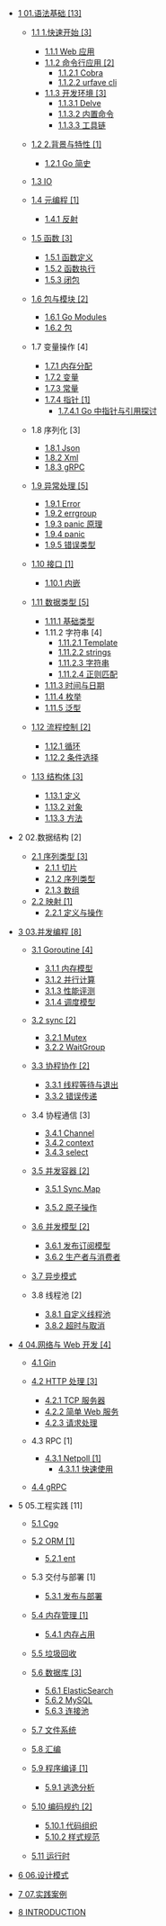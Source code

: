   - [1 01.语法基础 [13]](/01.语法基础/README.md)
    - [1.1 1.快速开始 [3]](/01.语法基础/1.快速开始/README.md)
      - [1.1.1 Web 应用](/01.语法基础/1.快速开始/Web%20应用.md)
      - [1.1.2 命令行应用 [2]](/01.语法基础/1.快速开始/命令行应用/README.md)
        - [1.1.2.1 Cobra](/01.语法基础/1.快速开始/命令行应用/Cobra.md)
        - [1.1.2.2 urfave cli](/01.语法基础/1.快速开始/命令行应用/urfave-cli.md)
      - [1.1.3 开发环境 [3]](/01.语法基础/1.快速开始/开发环境/README.md)
        - [1.1.3.1 Delve](/01.语法基础/1.快速开始/开发环境/Delve.md)
        - [1.1.3.2 内置命令](/01.语法基础/1.快速开始/开发环境/内置命令.md)
        - [1.1.3.3 工具链](/01.语法基础/1.快速开始/开发环境/工具链.md)
    - [1.2 2.背景与特性 [1]](/01.语法基础/2.背景与特性/README.md)
      - [1.2.1 Go 简史](/01.语法基础/2.背景与特性/Go%20简史.md)
    - [1.3 IO](/01.语法基础/IO/README.md)
      
    - [1.4 元编程 [1]](/01.语法基础/元编程/README.md)
      - [1.4.1 反射](/01.语法基础/元编程/反射.md)
    - [1.5 函数 [3]](/01.语法基础/函数/README.md)
      - [1.5.1 函数定义](/01.语法基础/函数/函数定义.md)
      - [1.5.2 函数执行](/01.语法基础/函数/函数执行.md)
      - [1.5.3 闭包](/01.语法基础/函数/闭包.md)
    - [1.6 包与模块 [2]](/01.语法基础/包与模块/README.md)
      - [1.6.1 Go Modules](/01.语法基础/包与模块/Go%20Modules.md)
      - [1.6.2 包](/01.语法基础/包与模块/包.md)
    - 1.7 变量操作 [4]
      - [1.7.1 内存分配](/01.语法基础/变量操作/内存分配.md)
      - [1.7.2 变量](/01.语法基础/变量操作/变量.md)
      - [1.7.3 常量](/01.语法基础/变量操作/常量.md)
      - [1.7.4 指针 [1]](/01.语法基础/变量操作/指针/README.md)
        - [1.7.4.1 Go 中指针与引用探讨](/01.语法基础/变量操作/指针/Go%20中指针与引用探讨.md)
    - 1.8 序列化 [3]
      - [1.8.1 Json](/01.语法基础/序列化/Json.md)
      - [1.8.2 Xml](/01.语法基础/序列化/Xml.md)
      - [1.8.3 gRPC](/01.语法基础/序列化/gRPC.md)
    - [1.9 异常处理 [5]](/01.语法基础/异常处理/README.md)
      - [1.9.1 Error](/01.语法基础/异常处理/Error.md)
      - [1.9.2 errgroup](/01.语法基础/异常处理/errgroup.md)
      - [1.9.3 panic 原理](/01.语法基础/异常处理/panic%20原理.md)
      - [1.9.4 panic](/01.语法基础/异常处理/panic.md)
      - [1.9.5 错误类型](/01.语法基础/异常处理/错误类型.md)
    - [1.10 接口 [1]](/01.语法基础/接口/README.md)
      - [1.10.1 内嵌](/01.语法基础/接口/内嵌.md)
    - [1.11 数据类型 [5]](/01.语法基础/数据类型/README.md)
      - [1.11.1 基础类型](/01.语法基础/数据类型/基础类型.md)
      - 1.11.2 字符串 [4]
        - [1.11.2.1 Template](/01.语法基础/数据类型/字符串/Template.md)
        - [1.11.2.2 strings](/01.语法基础/数据类型/字符串/strings.md)
        - [1.11.2.3 字符串](/01.语法基础/数据类型/字符串/字符串.md)
        - [1.11.2.4 正则匹配](/01.语法基础/数据类型/字符串/正则匹配.md)
      - [1.11.3 时间与日期](/01.语法基础/数据类型/时间与日期.md)
      - [1.11.4 枚举](/01.语法基础/数据类型/枚举.md)
      - [1.11.5 泛型](/01.语法基础/数据类型/泛型.md)
    - [1.12 流程控制 [2]](/01.语法基础/流程控制/README.md)
      - [1.12.1 循环](/01.语法基础/流程控制/循环.md)
      - [1.12.2 条件选择](/01.语法基础/流程控制/条件选择.md)
    - [1.13 结构体 [3]](/01.语法基础/结构体/README.md)
      - [1.13.1 定义](/01.语法基础/结构体/定义.md)
      - [1.13.2 对象](/01.语法基础/结构体/对象.md)
      - [1.13.3 方法](/01.语法基础/结构体/方法.md)
  - 2 02.数据结构 [2]
    - [2.1 序列类型 [3]](/02.数据结构/序列类型/README.md)
      - [2.1.1 切片](/02.数据结构/序列类型/切片.md)
      - [2.1.2 序列类型](/02.数据结构/序列类型/序列类型.md)
      - [2.1.3 数组](/02.数据结构/序列类型/数组.md)
    - [2.2 映射 [1]](/02.数据结构/映射/README.md)
      - [2.2.1 定义与操作](/02.数据结构/映射/定义与操作.md)
  - [3 03.并发编程 [8]](/03.并发编程/README.md)
    - [3.1 Goroutine [4]](/03.并发编程/Goroutine/README.md)
      - [3.1.1 内存模型](/03.并发编程/Goroutine/内存模型.md)
      - [3.1.2 并行计算](/03.并发编程/Goroutine/并行计算.md)
      - [3.1.3 性能评测](/03.并发编程/Goroutine/性能评测.md)
      - [3.1.4 调度模型](/03.并发编程/Goroutine/调度模型.md)
    - [3.2 sync [2]](/03.并发编程/sync/README.md)
      - [3.2.1 Mutex](/03.并发编程/sync/Mutex.md)
      - [3.2.2 WaitGroup](/03.并发编程/sync/WaitGroup.md)
    - [3.3 协程协作 [2]](/03.并发编程/协程协作/README.md)
      - [3.3.1 线程等待与退出](/03.并发编程/协程协作/线程等待与退出.md)
      - [3.3.2 错误传递](/03.并发编程/协程协作/错误传递.md)
    - 3.4 协程通信 [3]
      - [3.4.1 Channel](/03.并发编程/协程通信/Channel.md)
      - [3.4.2 context](/03.并发编程/协程通信/context.md)
      - [3.4.3 select](/03.并发编程/协程通信/select.md)
    - [3.5 并发容器 [2]](/03.并发编程/并发容器/README.md)
      - [3.5.1 Sync.Map](/03.并发编程/并发容器/Sync.Map/README.md)
        
      - [3.5.2 原子操作](/03.并发编程/并发容器/原子操作.md)
    - [3.6 并发模型 [2]](/03.并发编程/并发模型/README.md)
      - [3.6.1 发布订阅模型](/03.并发编程/并发模型/发布订阅模型.md)
      - [3.6.2 生产者与消费者](/03.并发编程/并发模型/生产者与消费者.md)
    - [3.7 异步模式](/03.并发编程/异步模式/README.md)
      
    - 3.8 线程池 [2]
      - [3.8.1 自定义线程池](/03.并发编程/线程池/自定义线程池.md)
      - [3.8.2 超时与取消](/03.并发编程/线程池/超时与取消.md)
  - [4 04.网络与 Web 开发 [4]](/04.网络与%20Web%20开发/README.md)
    - [4.1 Gin](/04.网络与%20Web%20开发/Gin/README.md)
      
    - [4.2 HTTP 处理 [3]](/04.网络与%20Web%20开发/HTTP%20处理/README.md)
      - [4.2.1 TCP 服务器](/04.网络与%20Web%20开发/HTTP%20处理/TCP%20服务器.md)
      - [4.2.2 简单 Web 服务](/04.网络与%20Web%20开发/HTTP%20处理/简单%20Web%20服务.md)
      - [4.2.3 请求处理](/04.网络与%20Web%20开发/HTTP%20处理/请求处理.md)
    - 4.3 RPC [1]
      - [4.3.1 Netpoll [1]](/04.网络与%20Web%20开发/RPC/Netpoll/README.md)
        - [4.3.1.1 快速使用](/04.网络与%20Web%20开发/RPC/Netpoll/快速使用.md)
    - [4.4 gRPC](/04.网络与%20Web%20开发/gRPC/README.md)
      
  - 5 05.工程实践 [11]
    - [5.1 Cgo](/05.工程实践/Cgo/README.md)
      
    - [5.2 ORM [1]](/05.工程实践/ORM/README.md)
      - [5.2.1 ent](/05.工程实践/ORM/ent/README.md)
        
    - 5.3 交付与部署 [1]
      - [5.3.1 发布与部署](/05.工程实践/交付与部署/发布与部署.md)
    - [5.4 内存管理 [1]](/05.工程实践/内存管理/README.md)
      - [5.4.1 内存占用](/05.工程实践/内存管理/内存占用.md)
    - [5.5 垃圾回收](/05.工程实践/垃圾回收/README.md)
      
    - [5.6 数据库 [3]](/05.工程实践/数据库/README.md)
      - [5.6.1 ElasticSearch](/05.工程实践/数据库/ElasticSearch.md)
      - [5.6.2 MySQL](/05.工程实践/数据库/MySQL.md)
      - [5.6.3 连接池](/05.工程实践/数据库/连接池.md)
    - [5.7 文件系统](/05.工程实践/文件系统/README.md)
      
    - [5.8 汇编](/05.工程实践/汇编/README.md)
      
    - [5.9 程序编译 [1]](/05.工程实践/程序编译/README.md)
      - [5.9.1 逃逸分析](/05.工程实践/程序编译/逃逸分析.md)
    - [5.10 编码规约 [2]](/05.工程实践/编码规约/README.md)
      - [5.10.1 代码组织](/05.工程实践/编码规约/代码组织.md)
      - [5.10.2 样式规范](/05.工程实践/编码规约/样式规范.md)
    - [5.11 运行时](/05.工程实践/运行时/README.md)
      
  - [6 06.设计模式](/06.设计模式/README.md)
    
  - [7 07.实践案例](/07.实践案例/README.md)
    
  - [8 INTRODUCTION](/INTRODUCTION.md)